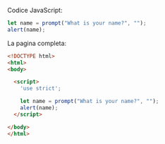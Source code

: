 Codice JavaScript:

```js demo run
let name = prompt("What is your name?", "");
alert(name);
```

La pagina completa:

```html
<!DOCTYPE html>
<html>
<body>

  <script>
    'use strict';

    let name = prompt("What is your name?", "");
    alert(name);
  </script>

</body>
</html>
```
